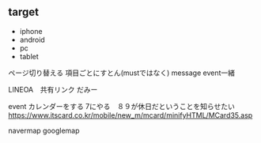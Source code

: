 ## target
- iphone
- android
- pc
- tablet


ページ切り替える
項目ごとにすとん(mustではなく)
message event一緒

LINEOA　共有リンク
だみー

event カレンダーをする
7にやる　８９が休日だということを知らせたい
https://www.itscard.co.kr/mobile/new_m/mcard/minifyHTML/MCard35.asp

navermap
googlemap
